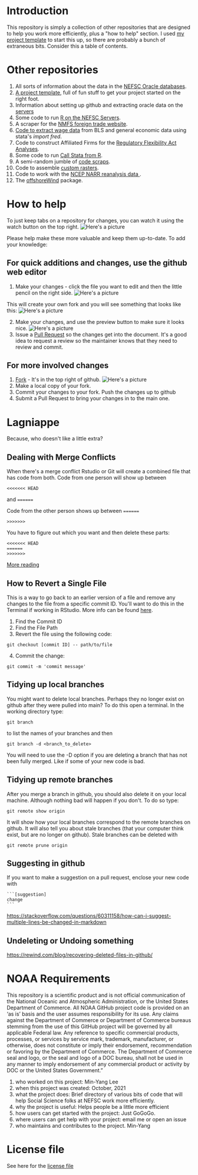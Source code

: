 # Introduction
This repository is simply a collection of other repositories that are designed to help you work more efficiently, plus a "how to help" section.  I used [my project template](https://github.com/NEFSC/READ-SSB-Lee-project-template) to start this up, so there are probably a bunch of extraneous bits.  Consider this a table of contents.

# Other repositories 
1. All sorts of information about the data in the [NEFSC Oracle databases](https://github.com/NEFSC/READ-SSB-Lee-metadata).
2. [A project template](https://github.com/NEFSC/READ-SSB-Lee-project-template), full of fun stuff to get your project started on the right foot.
4. Information about setting up github and extracting oracle data on the [servers](https://github.com/NEFSC/READ-SSB-LEE-On-the-servers)
5. Some code to run [R on the NEFSC Servers](https://github.com/NEFSC/READ-SSB-Lee-Ronthenetwork).  
6. A scraper for the  [NMFS foreign trade website](https://github.com/cameronspeir/NOAA-Foreign-Fishery-Trade-Data-API).  
7. [Code to extract wage data](https://github.com/NEFSC/READ-SSB-Lee-labor-and-wages) from BLS and general economic data using stata's *import fred*.  
8. Code to construct Affiliated Firms for the [Regulatory Flexibility Act Analyses](https://github.com/NEFSC/READ-SSB-Lee-RFAdataset).
9. Some code to run [Call Stata from R](https://github.com/NEFSC/READ-SSB-LEE-R_calling_stata).  
10. A semi-random jumble of [code scraps](https://github.com/NEFSC/READ-SSB-Lee_code_scraps).  
11. Code to assemble [custom rasters](https://github.com/NEFSC/READ-SSB-Lee-Raster_requests).  
12. Code to work with the [NCEP  NARR reanalysis data ](https://github.com/NEFSC/READ-SSB-Lee-reanalysis).  
13. The [offshoreWind](https://github.com/dcorvi/offshoreWind) package.



# How to help 

To just keep tabs on a repository for changes, you can watch it using the watch button on the top right. ![Here's a picture](/images/watch.png)

Please help make these more valuable and keep them up-to-date.  To add your knowledge:

## For quick additions and changes, use the github web editor
1.   Make your changes  - click the file you want to edit and then the little pencil on the right side. ![Here's a picture](/images/straight_edit.jpg)
   
   This will create your own fork and you will see something that looks like this:  ![Here's a picture](/images/auto_fork.png)
  
2.   Make your changes, and use the preview button to make sure it looks nice. ![Here's a picture](/images/editor_preview.jpg)
3.   Issue a [Pull Request](https://docs.github.com/en/github/collaborating-with-issues-and-pull-requests/creating-a-pull-request-from-a-fork) so the changes get into the document.  It's a good idea to request a review so the maintainer knows that they need to review and commit.

## For more involved changes
1.  [Fork](https://docs.github.com/en/github/getting-started-with-github/fork-a-repo) - It's in the top right of github.  ![Here's a picture](/images/fork_edit.jpg)
2.  Make a local copy of your fork.  
3.  Commit your changes to your fork.  Push the changes up to github
4.  Submit a Pull Request to bring your changes in to the main one.


# Lagniappe

Because, who doesn't like a little extra?

## Dealing with Merge Conflicts

When there's a merge conflict Rstudio or Git will create a combined file that has code from both. Code from one person will show up between 

`<<<<<<< HEAD`

and 
`======`

Code from the other person shows up between 
`======`

`>>>>>>>`

You have to figure out which you want and then delete these parts:
```
<<<<<<< HEAD
======
>>>>>>> 
```

[More reading](https://stackoverflow.com/questions/7901864/git-conflict-markers)

## How to Revert a Single File  

This is a way to go back to an earlier version of a file and remove any changes to the file from a specific commit ID. You'll want to do this in the Terminal if working in RStudio. More info can be found [here](https://dev.to/lofiandcode/git-and-github-how-to-revert-a-single-file-dha).  

1. Find the Commit ID  
2. Find the File Path  
3. Revert the file using the following code: 
```
git checkout [commit ID] -- path/to/file 
```
4. Commit the change:
```
git commit -m 'commit message'  
```

## Tidying up local branches

You might want to delete local branches. Perhaps they no longer exist on github after they were pulled into main?  To do this open a terminal. In the working directory type:
```
git branch
```
to list the names of your branches and then 
```
git branch -d <branch_to_delete>
```
You will need to use the -D option if you are deleting a branch that has not been fully merged. Like if some of your new code is  bad.

## Tidying up remote branches

After you merge a branch in github, you should also delete it on your local machine. Although nothing bad will happen if you don't. To do so type:
```
git remote show origin
```
It will show how your local branches correspond to the remote branches on github. It will also tell you about stale branches (that your computer think exist, but are no longer on github). Stale branches can be deleted with

```
git remote prune origin
```

## Suggesting in github

If you want to make a suggestion on a pull request, enclose your new code with
````
```[suggestion]
change
```
````
https://stackoverflow.com/questions/60311158/how-can-i-suggest-multiple-lines-be-changed-in-markdown

## Undeleting or Undoing something

https://rewind.com/blog/recovering-deleted-files-in-github/


# NOAA Requirements
This repository is a scientific product and is not official communication of the National Oceanic and Atmospheric Administration, or the United States Department of Commerce. All NOAA GitHub project code is provided on an ‘as is’ basis and the user assumes responsibility for its use. Any claims against the Department of Commerce or Department of Commerce bureaus stemming from the use of this GitHub project will be governed by all applicable Federal law. Any reference to specific commercial products, processes, or services by service mark, trademark, manufacturer, or otherwise, does not constitute or imply their endorsement, recommendation or favoring by the Department of Commerce. The Department of Commerce seal and logo, or the seal and logo of a DOC bureau, shall not be used in any manner to imply endorsement of any commercial product or activity by DOC or the United States Government.”


1. who worked on this project:  Min-Yang Lee
1. when this project was created: October, 2021 
1. what the project does: Brief directory of various bits of code that will help Social Science folks at NEFSC work more efficiently.
1. why the project is useful:  Helps people be a little more efficient
1. how users can get started with the project: Just GoGoGo.
1. where users can get help with your project:  email me or open an issue
1. who maintains and contributes to the project. Min-Yang

# License file
See here for the [license file](License.txt)

